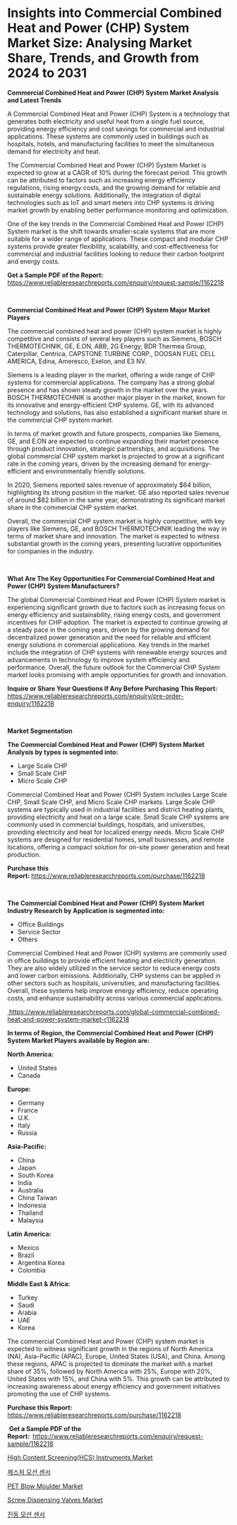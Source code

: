 <p><h1>Insights into Commercial Combined Heat and Power (CHP) System Market Size: Analysing Market Share, Trends, and Growth from 2024 to 2031</h1></p><p><strong>Commercial Combined Heat and Power (CHP) System Market Analysis and Latest Trends</strong></p>
<p><p>A Commercial Combined Heat and Power (CHP) System is a technology that generates both electricity and useful heat from a single fuel source, providing energy efficiency and cost savings for commercial and industrial applications. These systems are commonly used in buildings such as hospitals, hotels, and manufacturing facilities to meet the simultaneous demand for electricity and heat.</p><p>The Commercial Combined Heat and Power (CHP) System Market is expected to grow at a CAGR of 10% during the forecast period. This growth can be attributed to factors such as increasing energy efficiency regulations, rising energy costs, and the growing demand for reliable and sustainable energy solutions. Additionally, the integration of digital technologies such as IoT and smart meters into CHP systems is driving market growth by enabling better performance monitoring and optimization.</p><p>One of the key trends in the Commercial Combined Heat and Power (CHP) System market is the shift towards smaller-scale systems that are more suitable for a wider range of applications. These compact and modular CHP systems provide greater flexibility, scalability, and cost-effectiveness for commercial and industrial facilities looking to reduce their carbon footprint and energy costs.</p></p>
<p><strong>Get a Sample PDF of the Report:&nbsp;</strong> <a href="https://www.reliableresearchreports.com/enquiry/request-sample/1162218">https://www.reliableresearchreports.com/enquiry/request-sample/1162218</a></p>
<p>&nbsp;</p>
<p><strong>Commercial Combined Heat and Power (CHP) System Major Market Players</strong></p>
<p><p>The commercial combined heat and power (CHP) system market is highly competitive and consists of several key players such as Siemens, BOSCH THERMOTECHNIK, GE, E.ON, ABB, 2G Energy, BDR Thermea Group, Caterpillar, Centrica, CAPSTONE TURBINE CORP., DOOSAN FUEL CELL AMERICA, Edina, Ameresco, Exelon, and E3 NV.</p><p>Siemens is a leading player in the market, offering a wide range of CHP systems for commercial applications. The company has a strong global presence and has shown steady growth in the market over the years. BOSCH THERMOTECHNIK is another major player in the market, known for its innovative and energy-efficient CHP systems. GE, with its advanced technology and solutions, has also established a significant market share in the commercial CHP system market.</p><p>In terms of market growth and future prospects, companies like Siemens, GE, and E.ON are expected to continue expanding their market presence through product innovation, strategic partnerships, and acquisitions. The global commercial CHP system market is projected to grow at a significant rate in the coming years, driven by the increasing demand for energy-efficient and environmentally friendly solutions.</p><p>In 2020, Siemens reported sales revenue of approximately $64 billion, highlighting its strong position in the market. GE also reported sales revenue of around $82 billion in the same year, demonstrating its significant market share in the commercial CHP system market.</p><p>Overall, the commercial CHP system market is highly competitive, with key players like Siemens, GE, and BOSCH THERMOTECHNIK leading the way in terms of market share and innovation. The market is expected to witness substantial growth in the coming years, presenting lucrative opportunities for companies in the industry.</p></p>
<p>&nbsp;</p>
<p><strong>What Are The Key Opportunities For Commercial Combined Heat and Power (CHP) System Manufacturers?</strong></p>
<p><p>The global Commercial Combined Heat and Power (CHP) System market is experiencing significant growth due to factors such as increasing focus on energy efficiency and sustainability, rising energy costs, and government incentives for CHP adoption. The market is expected to continue growing at a steady pace in the coming years, driven by the growing demand for decentralized power generation and the need for reliable and efficient energy solutions in commercial applications. Key trends in the market include the integration of CHP systems with renewable energy sources and advancements in technology to improve system efficiency and performance. Overall, the future outlook for the Commercial CHP System market looks promising with ample opportunities for growth and innovation.</p></p>
<p><strong>Inquire or Share Your Questions If Any Before Purchasing This Report:</strong> <a href="https://www.reliableresearchreports.com/enquiry/pre-order-enquiry/1162218">https://www.reliableresearchreports.com/enquiry/pre-order-enquiry/1162218</a></p>
<p>&nbsp;</p>
<p><strong>Market Segmentation</strong></p>
<p><strong>The Commercial Combined Heat and Power (CHP) System Market Analysis by types is segmented into:</strong></p>
<p><ul><li>Large Scale CHP</li><li>Small Scale CHP</li><li>Micro Scale CHP</li></ul></p>
<p><p>Commercial Combined Heat and Power (CHP) System includes Large Scale CHP, Small Scale CHP, and Micro Scale CHP markets. Large Scale CHP systems are typically used in industrial facilities and district heating plants, providing electricity and heat on a large scale. Small Scale CHP systems are commonly used in commercial buildings, hospitals, and universities, providing electricity and heat for localized energy needs. Micro Scale CHP systems are designed for residential homes, small businesses, and remote locations, offering a compact solution for on-site power generation and heat production.</p></p>
<p><strong>Purchase this Report:&nbsp;</strong><a href="https://www.reliableresearchreports.com/purchase/1162218">https://www.reliableresearchreports.com/purchase/1162218</a></p>
<p>&nbsp;</p>
<p><strong>The Commercial Combined Heat and Power (CHP) System Market Industry Research by Application is segmented into:</strong></p>
<p><ul><li>Office Buildings</li><li>Service Sector</li><li>Others</li></ul></p>
<p><p>Commercial Combined Heat and Power (CHP) systems are commonly used in office buildings to provide efficient heating and electricity generation. They are also widely utilized in the service sector to reduce energy costs and lower carbon emissions. Additionally, CHP systems can be applied in other sectors such as hospitals, universities, and manufacturing facilities. Overall, these systems help improve energy efficiency, reduce operating costs, and enhance sustainability across various commercial applications.</p></p>
<p><a href="https://www.reliableresearchreports.com/global-commercial-combined-heat-and-power-system-market-r1162218">&nbsp;https://www.reliableresearchreports.com/global-commercial-combined-heat-and-power-system-market-r1162218</a></p>
<p><strong>In terms of Region, the Commercial Combined Heat and Power (CHP) System Market Players available by Region are:</strong></p>
<p>
    <p> <strong> North America: </strong>
        <ul>
            <li>United States</li>
            <li>Canada</li>
        </ul>
        </p> 
    <p> <strong> Europe: </strong>
        <ul>
            <li>Germany</li>
            <li>France</li>
            <li>U.K.</li>
            <li>Italy</li>
            <li>Russia</li>
        </ul>
        </p> 
    <p> <strong> Asia-Pacific: </strong>
        <ul>
            <li>China</li>
            <li>Japan</li>
            <li>South Korea</li>
            <li>India</li>
            <li>Australia</li>
            <li>China Taiwan</li>
            <li>Indonesia</li>
            <li>Thailand</li>
            <li>Malaysia</li>
        </ul>
        </p> 
    <p> <strong> Latin America: </strong>
        <ul>
            <li>Mexico</li>
            <li>Brazil</li>
            <li>Argentina Korea</li>
            <li>Colombia</li>
        </ul>
        </p> 
    <p> <strong> Middle East & Africa: </strong>
        <ul>
            <li>Turkey</li>
            <li>Saudi</li>
            <li>Arabia</li>
            <li>UAE</li>
            <li>Korea</li>
        </ul>
    </p>
    </p>
<p><p>The commercial Combined Heat and Power (CHP) system market is expected to witness significant growth in the regions of North America (NA), Asia-Pacific (APAC), Europe, United States (USA), and China. Among these regions, APAC is projected to dominate the market with a market share of 35%, followed by North America with 25%, Europe with 20%, United States with 15%, and China with 5%. This growth can be attributed to increasing awareness about energy efficiency and government initiatives promoting the use of CHP systems.</p></p>
<p><strong>Purchase this Report: </strong><a href="https://www.reliableresearchreports.com/purchase/1162218">https://www.reliableresearchreports.com/purchase/1162218</a></p>
<p>&nbsp;<strong>Get a Sample PDF of the Report:&nbsp;&nbsp;</strong><a href="https://www.reliableresearchreports.com/enquiry/request-sample/1162218">https://www.reliableresearchreports.com/enquiry/request-sample/1162218</a></p>
<p><strong></strong></p>
<p><p><a href="https://www.linkedin.com/pulse/high-content-screeninghcs-instruments-market-report-reveals-ulbpc?trackingId=pbhpFPOyyjG6mELYl3yf5g%3D%3D">High Content Screening(HCS) Instruments Market</a></p><p><a href="https://github.com/durgin521/Market-Research-Report-List-1/blob/main/995434536838.md">제스처 모션 센서</a></p><p><a href="https://www.linkedin.com/pulse/pet-blow-moulder-market-exploring-share-trends-future-growth-4vvoc?trackingId=opYgKfMhmnJfiXeP0KTqVg%3D%3D">PET Blow Moulder Market</a></p><p><a href="https://github.com/peachesmcdowel1/Market-Research-Report-List-2/blob/main/screw-dispensing-valves-market.md">Screw Dispensing Valves Market</a></p><p><a href="https://github.com/jntpkh496620/Market-Research-Report-List-1/blob/main/152738136839.md">진동 모션 센서</a></p></p>